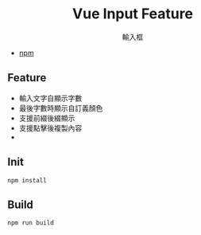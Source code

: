 <h1 align="center">Vue Input Feature</h1>


<p align="center">
 輸入框
</p>

- [npm](https://www.npmjs.com/package/cosmoweng-vue3-workshop-template)
## Feature
- 輸入文字自顯示字數
- 最後字數時顯示自訂義顏色
- 支援前綴後綴顯示
- 支援點擊後複製內容
-


## Init
```
npm install
```

## Build
```
npm run build
```
